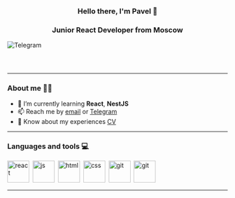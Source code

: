 <header id="header" align="left">
  <h3>Hello there, I'm Pavel 👋</h3>
  <h3>Junior React Developer from Moscow</h3>
  <div margin-top="10px" id="socials" align="left">
    <div id="telegram">
      <a href="https://t.me/we_we_13"></a>
      <img src="https://img.shields.io/badge/Telegram-blue?style=for-the-badge&logo=telegram&logoColor=white" alt="Telegram"/>
    </div>
  </div>
</header>

---

### About me 👨‍💻

- 🌱 I’m currently learning **React**, **NestJS**
- 📫 Reach me by <a href="mailto:p.a.kononenkov@gmail.com">email</a> or [Telegram](https://t.me/we_we_13)
- 📄 Know about my experiences [CV](https://hh.ru/resume/35a08b4cff0937629d0039ed1f3170424e444e)

---

### Languages and tools 💻

<div id="languages">
  <img src="https://cdn.jsdelivr.net/gh/devicons/devicon/icons/react/react-original.svg" title="react" width="50" height="50"/>&nbsp;
  <img src="https://cdn.jsdelivr.net/gh/devicons/devicon/icons/javascript/javascript-original.svg" title="js" width="50" height="50"/>&nbsp;
  <img src="https://cdn.jsdelivr.net/gh/devicons/devicon/icons/html5/html5-original.svg" title="html" width="50" height="50"/>&nbsp;
  <img src="https://cdn.jsdelivr.net/gh/devicons/devicon/icons/css3/css3-original.svg" title="css" width="50" height="50"/>&nbsp;
  <img src="https://cdn.jsdelivr.net/gh/devicons/devicon/icons/git/git-plain.svg" title="git" width="50" height="50"/>&nbsp;
  <img src="https://cdn.jsdelivr.net/gh/devicons/devicon/icons/typescript/typescript-original.svg" title="git" width="50" height="50"/>&nbsp;
</div>

---

